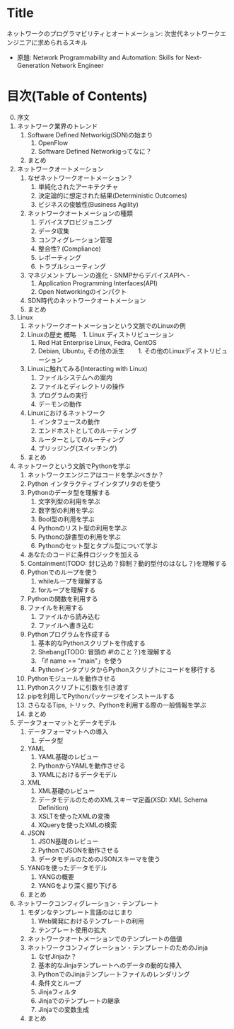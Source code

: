 # Title
ネットワークのプログラマビリティとオートメーション: 次世代ネットワークエンジニアに求められるスキル

- 原題: Network Programmability and Automation: Skills for Next-Generation Network Engineer



# 目次(Table of Contents)
0. 序文
1. ネットワーク業界のトレンド
   1. Software Defined Networkig(SDN)の始まり
      1. OpenFlow
      1. Software Defined Networkigってなに？
   1. まとめ
1. ネットワークオートメーション
   1. なぜネットワークオートメーション？
      1. 単純化されたアーキテクチャ
      1. 決定論的に想定された結果(Deterministic Outcomes)
      1. ビジネスの俊敏性(Business Agility)
    1. ネットワークオートメーションの種類
       1. デバイスプロビジョニング
       1. データ収集
       1. コンフィグレーション管理
       1. 整合性? (Compliance)
       1. レポーティング
       1. トラブルシューティング
    1. マネジメントプレーンの進化 - SNMPからデバイスAPIへ -
       1. Application Programming Interfaces(API)
       1. Open Networkingのインパクト
    1. SDN時代のネットワークオートメーション
    1. まとめ
1. Linux
    1. ネットワークオートメーションという文脈でのLinuxの例
    1. Linuxの歴史 概略
    1. Linux ディストリビューション
        1. Red Hat Enterprise Linux, Fedra, CentOS
        1. Debian, Ubuntu, その他の派生
        1. その他のLinuxディストリビューション
    1. Linuxに触れてみる(Interacting with Linux)
        1. ファイルシステムへの案内
        1. ファイルとディレクトリの操作
        1. プログラムの実行
        1. デーモンの動作
    1. Linuxにおけるネットワーク
        1. インタフェースの動作
        1. エンドホストとしてのルーティング
        1. ルーターとしてのルーティング
        1. ブリッジング(スイッチング)
    1. まとめ
1. ネットワークという文脈でPythonを学ぶ
    1. ネットワークエンジニアはコードを学ぶべきか？
    1. Python インタラクティブインタプリタのを使う
    1. Pythonのデータ型を理解する
        1. 文字列型の利用を学ぶ
        1. 数字型の利用を学ぶ
        1. Bool型の利用を学ぶ 
        1. Pythonのリスト型の利用を学ぶ
        1. Pythonの辞書型の利用を学ぶ
        1. Pythonのセット型とタプル型について学ぶ
    1. あなたのコードに条件ロジックを加える
    1. Containment(TODO: 封じ込め？抑制？動的型付のはなし？)を理解する
    1. Pythonでのループを使う
        1. whileループを理解する
        1. forループを理解する
    1. Pythonの関数を利用する
    1. ファイルを利用する
        1. ファイルから読み込む
        1. ファイルへ書き込む
    1. Pythonプログラムを作成する
        1. 基本的なPythonスクリプトを作成する
        1. Shebang(TODO: 冒頭の #!のこと？)を理解する
        1. 「if name == "main"」を使う
        1. PythonインタプリタからPythonスクリプトにコードを移行する
    1. Pythonモジュールを動作させる
    1. Pythonスクリプトに引数を引き渡す
    1. pipを利用してPythonパッケージをインストールする
    1. さらなるTips, トリック、Pythonを利用する際の一般情報を学ぶ
    1. まとめ
1. データフォーマットとデータモデル
    1. データフォーマットへの導入
        1. データ型
    1. YAML
        1. YAML基礎のレビュー
        1. PythonからYAMLを動作させる
        1. YAMLにおけるデータモデル
    1. XML
        1. XML基礎のレビュー
        1. データモデルのためのXMLスキーマ定義(XSD: XML Schema Definition)
        1. XSLTを使ったXMLの変換
        1. XQueryを使ったXMLの検索
    1. JSON
        1. JSON基礎のレビュー
        1. PythonでJSONを動作させる
        1. データモデルのためのJSONスキーマを使う
    1. YANGを使ったデータモデル
        1. YANGの概要
        1. YANGをより深く掘り下げる
    1. まとめ
1. ネットワークコンフィグレーション・テンプレート
    1. モダンなテンプレート言語のはじまり
        1. Web開発におけるテンプレートの利用
        1. テンプレート使用の拡大
    1. ネットワークオートメーションでのテンプレートの価値
    1. ネットワークコンフィグレーション・テンプレートのためのJinja
        1. なぜJinjaか？
        1. 基本的なJinjaテンプレートへのデータの動的な挿入
        1. PythonでのJinjaテンプレートファイルのレンダリング
        1. 条件文とループ
        1. Jinjaフィルタ
        1. Jinjaでのテンプレートの継承
        1. Jinjaでの変数生成
    1. まとめ